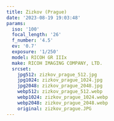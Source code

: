 ```yaml
---
title: Zizkov (Prague)
date: '2023-08-19 19:03:48'
params:
  iso: '100'
  focal_length: '26'
  f_number: '4.5'
  ev: '0.7'
  exposure: '1/250'
  model: RICOH GR IIIx
  make: RICOH IMAGING COMPANY, LTD.
  srcset:
    jpg512: zizkov_prague_512.jpg
    jpg1024: zizkov_prague_1024.jpg
    jpg2048: zizkov_prague_2048.jpg
    webp512: zizkov_prague_512.webp
    webp1024: zizkov_prague_1024.webp
    webp2048: zizkov_prague_2048.webp
    original: zizkov_prague.JPG
---
```

